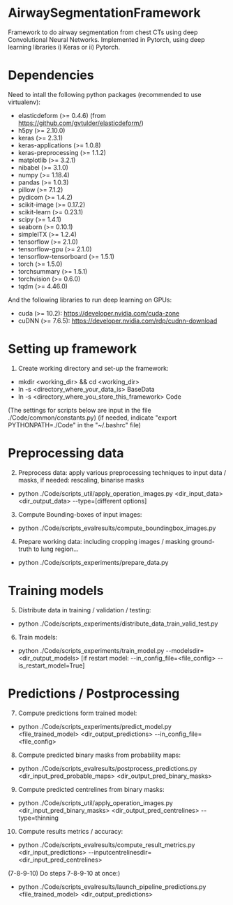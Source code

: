 # AirwaySegmentationFramework
Framework to do airway segmentation from chest CTs using deep Convolutional Neural Networks.
Implemented in Pytorch, using deep learning libraries i) Keras or ii) Pytorch.

# Dependencies
Need to intall the following python packages (recommended to use virtualenv):
- elasticdeform (>= 0.4.6) (from https://github.com/gvtulder/elasticdeform/)
- h5py (>= 2.10.0)
- keras (>= 2.3.1)
- keras-applications (>= 1.0.8)
- keras-preprocessing (>= 1.1.2)
- matplotlib (>= 3.2.1)
- nibabel (>= 3.1.0)
- numpy (>= 1.18.4)
- pandas (>= 1.0.3)
- pillow (>= 7.1.2)
- pydicom (>= 1.4.2)
- scikit-image (>= 0.17.2)
- scikit-learn (>= 0.23.1)
- scipy (>= 1.4.1)
- seaborn (>= 0.10.1)
- simpleITX (>= 1.2.4)
- tensorflow (>= 2.1.0)
- tensorflow-gpu (>= 2.1.0)
- tensorflow-tensorboard (>= 1.5.1)
- torch (>= 1.5.0)
- torchsummary (>= 1.5.1)
- torchvision (>= 0.6.0)
- tqdm (>= 4.46.0)

And the following libraries to run deep learning on GPUs:
- cuda (>= 10.2): https://developer.nvidia.com/cuda-zone
- cuDNN (>= 7.6.5): https://developer.nvidia.com/rdp/cudnn-download

# Setting up framework
1) Create working directory and set-up the framework:
- mkdir <working_dir> && cd <working_dir>
- ln -s <directory_where_your_data_is> BaseData
- ln -s <directory_where_you_store_this_framework> Code

(The settings for scripts below are input in the file ./Code/common/constants.py)
(if needed, indicate "export PYTHONPATH=./Code" in the "~/.bashrc" file)

# Preprocessing data
2) Preprocess data: apply various preprocessing techniques to input data / masks, if needed: rescaling, binarise masks
- python ./Code/scripts_util/apply_operation_images.py <dir_input_data> <dir_output_data> --type=[different options]

3) Compute Bounding-boxes of input images:
- python ./Code/scripts_evalresults/compute_boundingbox_images.py

4) Prepare working data: including cropping images / masking ground-truth to lung region...
- python ./Code/scripts_experiments/prepare_data.py

# Training models
5) Distribute data in training / validation / testing:
- python ./Code/scripts_experiments/distribute_data_train_valid_test.py

6) Train models:
- python ./Code/scripts_experiments/train_model.py --modelsdir=<dir_output_models> [if restart model: --in_config_file=<file_config> --is_restart_model=True]

# Predictions / Postprocessing
7) Compute predictions form trained model:
- python ./Code/scripts_experiments/predict_model.py <file_trained_model> <dir_output_predictions> --in_config_file=<file_config>

8) Compute predicted binary masks from probability maps:
- python ./Code/scripts_evalresults/postprocess_predictions.py <dir_input_pred_probable_maps> <dir_output_pred_binary_masks>

9) Compute predicted centrelines from binary masks:
- python ./Code/scripts_util/apply_operation_images.py <dir_input_pred_binary_masks> <dir_output_pred_centrelines> --type=thinning

10) Compute results metrics / accuracy:
- python ./Code/scripts_evalresults/compute_result_metrics.py <dir_input_predictions> --inputcentrelinesdir=<dir_input_pred_centrelines>

(7-8-9-10) Do steps 7-8-9-10 at once:)
- python ./Code/scripts_evalresults/launch_pipeline_predictions.py <file_trained_model> <dir_output_predictions>